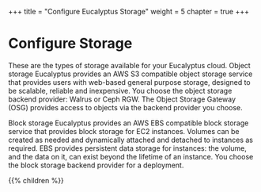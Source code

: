 +++
title = "Configure Eucalyptus Storage"
weight = 5
chapter = true
+++


# Configure Storage
These are the types of storage available for your Eucalyptus cloud. Object storage Eucalyptus provides an AWS S3 compatible object storage service that provides users with web-based general purpose storage, designed to be scalable, reliable and inexpensive. You choose the object storage backend provider: Walrus or Ceph RGW. The Object Storage Gateway (OSG) provides access to objects via the backend provider you choose. 

Block storage Eucalyptus provides an AWS EBS compatible block storage service that provides block storage for EC2 instances. Volumes can be created as needed and dynamically attached and detached to instances as required. EBS provides persistent data storage for instances: the volume, and the data on it, can exist beyond the lifetime of an instance. You choose the block storage backend provider for a deployment.


{{% children %}}
